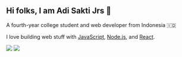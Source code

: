 ## Hi folks, I am Adi Sakti Jrs 👋

A fourth-year college student and web developer from Indonesia 🇮🇩

I love building web stuff with [JavaScript](https://developer.mozilla.org/en-US/docs/Web/JavaScript), [Node.js](http://nodejs.org/), and [React](https://reactjs.org/).

![](https://img.shields.io/badge/-Node.js-gray?style=for-the-badge&labelColor=339933&logo=Node.js&logoColor=white)
![](https://img.shields.io/badge/-React-gray?style=for-the-badge&labelColor=61DAFB&logo=react&logoColor=white)
